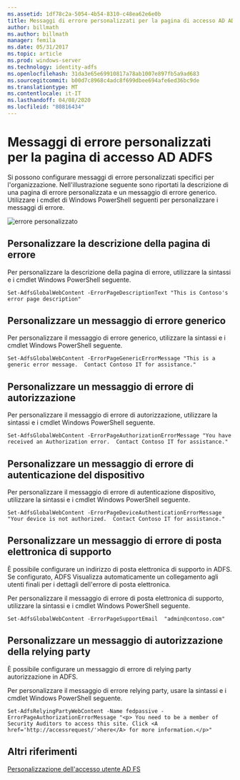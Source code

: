 ```yaml
---
ms.assetid: 1df78c2a-5054-4b54-8310-c48ea62e6e0b
title: Messaggi di errore personalizzati per la pagina di accesso AD ADFS
author: billmath
ms.author: billmath
manager: femila
ms.date: 05/31/2017
ms.topic: article
ms.prod: windows-server
ms.technology: identity-adfs
ms.openlocfilehash: 31da3e65e69910817a78ab1007e897fb5a9ad683
ms.sourcegitcommit: b00d7c8968c4adc8f699dbee694afe6ed36bc9de
ms.translationtype: MT
ms.contentlocale: it-IT
ms.lasthandoff: 04/08/2020
ms.locfileid: "80816434"
---
```

# <a name="custom-error-messages-for-ad-fs-sign-in-page"></a>Messaggi di errore personalizzati per la pagina di accesso AD ADFS  


Si possono configurare messaggi di errore personalizzati specifici per l'organizzazione. Nell'illustrazione seguente sono riportati la descrizione di una pagina di errore personalizzata e un messaggio di errore generico. Utilizzare i cmdlet di Windows PowerShell seguenti per personalizzare i messaggi di errore.  
  
![errore personalizzato](media/AD-FS-user-sign-in-customization/ADFS_Blue_Custom3.png)  
  
## <a name="customize-the-error-page-description"></a>Personalizzare la descrizione della pagina di errore  
Per personalizzare la descrizione della pagina di errore, utilizzare la sintassi e i cmdlet Windows PowerShell seguente.  
  

`Set-AdfsGlobalWebContent -ErrorPageDescriptionText "This is Contoso's error page description" ` 

  
## <a name="customize-a-generic-error-message"></a>Personalizzare un messaggio di errore generico  
Per personalizzare il messaggio di errore generico, utilizzare la sintassi e i cmdlet Windows PowerShell seguente.  
  
 
`Set-AdfsGlobalWebContent -ErrorPageGenericErrorMessage "This is a generic error message.  Contact Contoso IT for assistance." ` 

  
## <a name="customize-an-authorization-error-message"></a>Personalizzare un messaggio di errore di autorizzazione  
Per personalizzare il messaggio di errore di autorizzazione, utilizzare la sintassi e i cmdlet Windows PowerShell seguente.  
  

    Set-AdfsGlobalWebContent -ErrorPageAuthorizationErrorMessage "You have received an Authorization error.  Contact Contoso IT for assistance."  

  
## <a name="customize-a-device-authentication-error-message"></a>Personalizzare un messaggio di errore di autenticazione del dispositivo  
Per personalizzare il messaggio di errore di autenticazione dispositivo, utilizzare la sintassi e i cmdlet Windows PowerShell seguente.  
  
 
`Set-AdfsGlobalWebContent -ErrorPageDeviceAuthenticationErrorMessage "Your device is not authorized.  Contact Contoso IT for assistance."`  
 
  
## <a name="customize-a-support-email-error-message"></a>Personalizzare un messaggio di errore di posta elettronica di supporto  
È possibile configurare un indirizzo di posta elettronica di supporto in ADFS. Se configurato, ADFS Visualizza automaticamente un collegamento agli utenti finali per i dettagli dell'errore di posta elettronica.  
  
Per personalizzare il messaggio di errore di posta elettronica di supporto, utilizzare la sintassi e i cmdlet Windows PowerShell seguente.  
  

    Set-AdfsGlobalWebContent -ErrorPageSupportEmail  "admin@contoso.com"  

  
## <a name="customize-a-relying-party-authorization-message"></a>Personalizzare un messaggio di autorizzazione della relying party  
È possibile configurare un messaggio di errore di relying party autorizzazione in ADFS.  
  
Per personalizzare il messaggio di errore relying party, usare la sintassi e i cmdlet Windows PowerShell seguente.  

    Set-AdfsRelyingPartyWebContent -Name fedpassive -ErrorPageAuthorizationErrorMessage "<p> You need to be a member of Security Auditors to access this site. Click <A href='http://accessrequest/'>here</A> for more information.</p>"  


## <a name="additional-references"></a>Altri riferimenti 
[Personalizzazione dell'accesso utente AD FS](AD-FS-user-sign-in-customization.md)    
